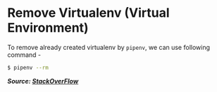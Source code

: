 # Remove Virtualenv (Virtual Environment)

To remove already created virtualenv by `pipenv`, we can use following command -

```bash
$ pipenv --rm
```

***Source: [StackOverFlow](https://stackoverflow.com/a/48431669)***
